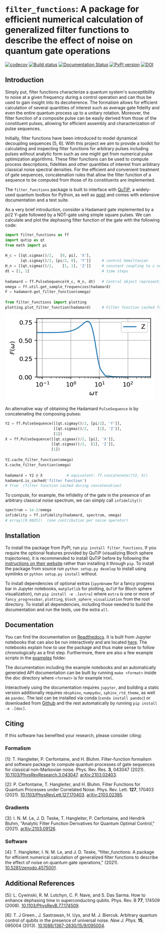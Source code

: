 # `filter_functions`: A package for efficient numerical calculation of generalized filter functions to describe the effect of noise on quantum gate operations
[![codecov](https://codecov.io/gh/qutech/filter_functions/branch/master/graph/badge.svg)](https://codecov.io/gh/qutech/filter_functions)
[![Build status](https://github.com/qutech/filter_functions/actions/workflows/main.yml/badge.svg)](https://github.com/qutech/filter_functions/actions/workflows/main.yml)
[![Documentation Status](https://readthedocs.org/projects/filter-functions/badge/?version=latest)](https://filter-functions.readthedocs.io/en/latest/?badge=latest)
[![PyPI version](https://img.shields.io/pypi/v/filter-functions.svg)](https://pypi.org/project/filter-functions/)
[![DOI](https://zenodo.org/badge/DOI/10.5281/zenodo.4575001.svg)](https://doi.org/10.5281/zenodo.4575001)

## Introduction
Simply put, filter functions characterize a quantum system's susceptibility to noise at a given frequency during a control operation and can thus be used to gain insight into its decoherence. The formalism allows for efficient calculation of several quantities of interest such as average gate fidelity and even the entire quantum process up to a unitary rotation. Moreover, the filter function of a composite pulse can be easily derived from those of the constituent pulses, allowing for efficient assembly and characterization of pulse sequences.

Initially, filter functions have been introduced to model dynamical decoupling sequences [5, 6]. With this project we aim to provide a toolkit for calculating and inspecting filter functions for arbitrary pulses including pulses without analytic form such as one might get from numerical pulse optimization algorithms. These filter functions can be used to compute process descriptions, fidelities and other quantities of interest from arbitrary classical noise spectral densities. For the efficient and convenient treatment of gate sequences, concatenation rules that allow the filter function of a sequence to be computed from those of its constituents are implemented.

The `filter_functions` package is built to interface with [QuTiP](http://qutip.org/), a widely-used quantum toolbox for Python, as well as [qopt](https://github.com/qutech/qopt) and comes with extensive documentation and a test suite.

As a very brief introduction, consider a Hadamard gate implemented by a pi/2 Y-gate followed by a NOT-gate using simple square pulses. We can calculate and plot the dephasing filter function of the gate with the following code:

```python
import filter_functions as ff
import qutip as qt
from math import pi

H_c = [[qt.sigmax()/2,   [0, pi], 'X'],
       [qt.sigmay()/2, [pi/2, 0], 'Y']]     # control Hamiltonian
H_n = [[qt.sigmaz()/2,    [1, 1], 'Z']]     # constant coupling to z noise
dt = [1, 1]                                 # time steps

hadamard = ff.PulseSequence(H_c, H_n, dt)   # Central object representing a control pulse
omega = ff.util.get_sample_frequencies(hadamard)
F = hadamard.get_filter_function(omega)

from filter_functions import plotting
plotting.plot_filter_function(hadamard)     # Filter function cached from before
```

![Hadamard dephasing filter function](./doc/source/_static/hadamard.png)

An alternative way of obtaining the Hadamard `PulseSequence` is by concatenating the composing pulses:

```python
Y2 = ff.PulseSequence([[qt.sigmay()/2, [pi/2], 'Y']],
                      [[qt.sigmaz()/2,    [1], 'Z']],
                      [1])
X = ff.PulseSequence([[qt.sigmax()/2, [pi], 'X']],
                     [[qt.sigmaz()/2,  [1], 'Z']],
                     [1])

Y2.cache_filter_function(omega)
X.cache_filter_function(omega)

hadamard = Y2 @ X           # equivalent: ff.concatenate((Y2, X))
hadamard.is_cached('filter function')
# True  (filter function cached during concatenation)
```

To compute, for example, the infidelity of the gate in the presence of an arbitrary classical noise spectrum, we can simply call `infidelity()`:

```python
spectrum = 1e-2/omega
infidelity = ff.infidelity(hadamard, spectrum, omega)
# array([0.0025])  (one contribution per noise operator)
```

## Installation
To install the package from PyPI, run `pip install filter_functions`. If you require the optional features provided by QuTiP (visualizing Bloch sphere trajectories), it is recommended to install QuTiP before by following the [instructions on their website](http://qutip.org/docs/latest/installation.html) rather than installing it through `pip`. To install the package from source run `python setup.py develop` to install using symlinks or `python setup.py install` without.

To install dependencies of optional extras (`ipynbname` for a fancy progress bar in Jupyter notebooks, `matplotlib` for plotting, `QuTiP` for Bloch sphere visualization), run `pip install -e .[extra]` where `extra` is one or more of `fancy_progressbar`, `plotting`, `bloch_sphere_visualization` from the root directory. To install all dependencies, including those needed to build the documentation and run the tests, use the extra `all`.

## Documentation
You can find the documentation on [Readthedocs](https://filter-functions.readthedocs.io/en/latest/). It is built from Jupyter notebooks that can also be run interactively and are located [here](doc/source/examples). The notebooks explain how to use the package and thus make sense to follow chronologically as a first step. Furthermore, there are also a few example scripts in the [examples](examples) folder.

The documentation including the example notebooks and an automatically generated API documentation can be built by running `make <format>` inside the *doc* directory where `<format>` is for example `html`.

Interactively using the documentation requires `jupyter`, and building a static version additionally requires `nbsphinx`, `numpydoc`, `sphinx_rtd_theme`, as well as `pandoc`. The last can be installed via conda (`conda install pandoc`) or downloaded from [Github](https://github.com/jgm/pandoc/releases/) and the rest automatically by running `pip install -e .[doc]`.

## Citing
If this software has benefited your research, please consider citing:

### Formalism
[1]: T. Hangleiter, P. Cerfontaine, and H. Bluhm. Filter-function formalism and software package to compute quantum processes of gate sequences for classical non-Markovian noise. Phys. Rev. Res. **3**, 043047 (2021). [10.1103/PhysRevResearch.3.043047](https://doi.org/10.1103/PhysRevResearch.3.043047). [arXiv:2103.02403](https://arxiv.org/abs/2103.02403).

[2]: P. Cerfontaine, T. Hangleiter, and H. Bluhm. Filter Functions for Quantum Processes under Correlated Noise. Phys. Rev. Lett. **127**, 170403 (2021). [10.1103/PhysRevLett.127.170403](https://doi.org/10.1103/PhysRevLett.127.170403). [arXiv:2103.02385](https://arxiv.org/abs/2103.02385).

### Gradients
[3]: I. N. M. Le, J. D. Teske, T. Hangleiter, P. Cerfontaine, and Hendrik Bluhm, "Analytic Filter Function Derivatives for Quantum Optimal Control," (2021). [arXiv:2103.09126](https://arxiv.org/abs/2103.09126).

### Software
[4]: T. Hangleiter, I. N. M. Le, and J. D. Teske, "filter_functions: A package for efficient numerical calculation of generalized filter functions to describe the effect of noise on quantum gate operations," (2021). [10.5281/zenodo.4575001](http://doi.org/10.5281/zenodo.4575001).


## Additional References
[5]: L. Cywinski, R. M. Lutchyn, C. P. Nave, and S. Das Sarma. How to enhance dephasing time in superconducting qubits. Phys. Rev. B **77**, 174509 (2008). [10.1103/PhysRevB.77.174509](https://doi.org/10.1103/PhysRevB.77.174509).

[6]: T. J Green., J. Sastrawan, H. Uys, and M. J. Biercuk. Arbitrary quantum control of qubits in the presence of universal noise. *New J. Phys.* **15**, 095004 (2013). [10.1088/1367-2630/15/9/095004](https://doi.org/10.1088/1367-2630/15/9/095004).
